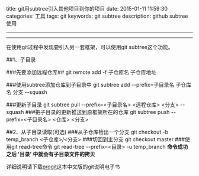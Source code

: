 title: git用subtree引入其他项目到你的项目
date: 2015-01-11 11:59:30
categories: 工具
tags: git
keywords: git subtree
description: github subtree使用

---
--------
在使用git过程中发现要引入另一套框架，可以使用git subtree这个功能。

##1、子目录

###先要添加远程仓库##
	git remote add -f  子仓库名 子仓库地址

###使用subtree添加仓库到子目录中
	git subtree add --prefix=子目录名 子仓库名  分支	--squash

###更新子目录
	git subtree pull --prefix=<子目录名> <远程仓库> <分支> --squash
###把子目录的更新推送到原框架所在的仓库
	git subtree push --prefix=<子目录名>	<仓库>	<分支>

##2、从子目录读取(可选)
###从子仓库检出一个分支
	git checkout -b temp_branch <子仓库>/<分支>
###切回到主分支
	git checkout master
###使用git read-tree命令
	git read-tree --prefix=<目录> -u temp_branch
**命令成功之后 '目录' 中就会有子目录文件的拷贝**

详细说明请下载[progit](http://url.cn/YGulXh)这本中文版的git说明电子书